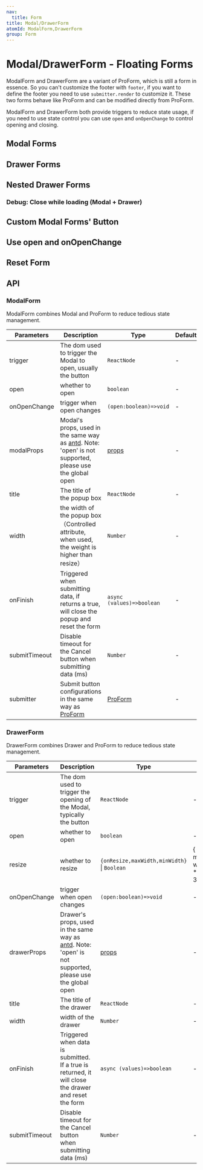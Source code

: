 ```yaml
---
nav:
  title: Form
title: Modal/DrawerForm
atomId: ModalForm,DrawerForm
group: Form
---
```


# Modal/DrawerForm - Floating Forms

ModalForm and DrawerForm are a variant of ProForm, which is still a form in essence. So you can't customize the footer with `footer`, if you want to define the footer you need to use `submitter.render` to customize it. These two forms behave like ProForm and can be modified directly from ProForm.

ModalForm and DrawerForm both provide triggers to reduce state usage, if you need to use state control you can use `open` and `onOpenChange` to control opening and closing.

## Modal Forms

<code src="../../../demos/form/ModalForm/modal-form.tsx"  background="var(--main-bg-color)" oldtitle="Modal Forms"></code>

## Drawer Forms

<code src="../../../demos/form/ModalForm/drawer-form.tsx"  background="var(--main-bg-color)" oldtitle="Drawer Forms"></code>

## Nested Drawer Forms

<code src="../../../demos/form/ModalForm/drawer-form-nested.tsx" debug  background="var(--main-bg-color)" oldtitle="Drawer Forms"></code>


### Debug: Close while loading (Modal + Drawer)

<code src="../../../demos/form/ModalForm/modal-form-request-destroy-debug.tsx" debug background="var(--main-bg-color)" title="Debug: destroyOnHidden + request (Modal & Drawer)"></code>

## Custom Modal Forms' Button

<code src="../../../demos/form/ModalForm/modal-form-submitter.tsx"  background="var(--main-bg-color)" oldtitle="Custom Modal Forms' Button"></code>

## Use open and onOpenChange

<code src="../../../demos/form/ModalForm/open-on-open-change.tsx"  background="var(--main-bg-color)" oldtitle="Use open and onOpenChange"></code>

## Reset Form

<code src="../../../demos/form/ModalForm/modal-form-reset.tsx"  background="var(--main-bg-color)" oldtitle="Reset Form"></code>

## API

### ModalForm

ModalForm combines Modal and ProForm to reduce tedious state management.

| Parameters    | Description                                                                                                                                    | Type                                                        | Default |
| ------------- | ---------------------------------------------------------------------------------------------------------------------------------------------- | ----------------------------------------------------------- | ------- |
| trigger       | The dom used to trigger the Modal to open, usually the button                                                                                  | `ReactNode`                                                 | -       |
| open          | whether to open                                                                                                                                | `boolean`                                                   | -       |
| onOpenChange  | trigger when open changes                                                                                                                      | `(open:boolean)=>void`                                      | -       |
| modalProps    | Modal's props, used in the same way as [antd](https://ant.design/components/modal/). Note: 'open' is not supported, please use the global open | [props](https://ant.design/components/modal/#API)           | -       |
| title         | The title of the popup box                                                                                                                     | `ReactNode`                                                 | -       |
| width         | the width of the popup box（Controlled attribute, when used, the weight is higher than resize）                                                | `Number`                                                    | -       |
| onFinish      | Triggered when submitting data, if returns a true, will close the popup and reset the form                                                     | `async (values)=>boolean`                                   | -       |
| submitTimeout | Disable timeout for the Cancel button when submitting data (ms)                                                                                | `Number`                                                    | -       |
| submitter     | Submit button configurations in the same way as [ProForm](https://procomponents.ant.design/components/form)                                    | [ProForm](https://procomponents.ant.design/components/form) | -       |

### DrawerForm

DrawerForm combines Drawer and ProForm to reduce tedious state management.

| Parameters    | Description                                                                                                                                      | Type                                               | Default                                                                    |
| ------------- | ------------------------------------------------------------------------------------------------------------------------------------------------ | -------------------------------------------------- | -------------------------------------------------------------------------- |
| trigger       | The dom used to trigger the opening of the Modal, typically the button                                                                           | `ReactNode`                                        | -                                                                          |
| open          | whether to open                                                                                                                                  | `boolean`                                          | -                                                                          |
| resize        | whether to resize                                                                                                                                | `{onResize,maxWidth,minWidth}` \| `Boolean`        | { onResize: () => { }, maxWidth: window\.innerWidth \* 0.8, minWidth: 300} |
| onOpenChange  | trigger when open changes                                                                                                                        | `(open:boolean)=>void`                             | -                                                                          |
| drawerProps   | Drawer's props, used in the same way as [antd](https://ant.design/components/drawer/). Note: 'open' is not supported, please use the global open | [props](https://ant.design/components/drawer/#API) | -                                                                          |
| title         | The title of the drawer                                                                                                                          | `ReactNode`                                        | -                                                                          |
| width         | width of the drawer                                                                                                                              | `Number`                                           | -                                                                          |
| onFinish      | Triggered when data is submitted. If a true is returned, it will close the drawer and reset the form                                             | `async (values)=>boolean`                          | -                                                                          |
| submitTimeout | Disable timeout for the Cancel button when submitting data (ms)                                                                                  | `Number`                                           | -                                                                          |
